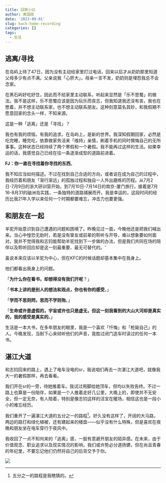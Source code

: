 ```yaml
---
title: 回家小记
author: 黄国政
date: '2023-09-01'
slug: back-home-recording
categories: []
tags:
  - 生活
---
```


<!--more-->

## 逃离/寻找

在岛屿上待了47日，因为没有主动给家里打过电话，回来以后才从奶奶那里知道父母多少有点不满。父亲说我「心肝大」，母亲一言不发，奶奶则是埋怨我总不会念家。

在黑石屿好吃好住，因此而不给家里主动联系，听起来显然是「乐不思蜀」的做法。我不是这样，乐不思蜀应该是因为玩乐而丧志，但我知道我还没有丧，我也在憋着，并不想主动联系家，也不想主动联系朋友。这种刻意莫名其妙，和我假期不愿意回家的念头一样，不知来源。

这是一种「逃离」还是「寻找」？

我也有我的烦恼，有我的追求。在岛屿上，是新的世界。我深知假期回家，必然是吃完睡，睡完吃，依靠做家务活来「维持」亲情，刷着手机的同时懊悔自己的无所事事。这种状态已经持续了两个寒假和一个暑假。我不能再过这样的生活。如果幸运的话，我感觉自己已经在往一条逐渐成型的道路前进着。

**FJ：你一直在寻找着你寻找的东西**。

我不知应当如何描述。不过在找到自己合适的方向，或者说在成为自己的过程中，我经历着和朋友「渐行渐远」的孤独过程和独自一人外出磨练的历程。从7月2日-7月9日的浙大研训营开始，到7月10日-7月14日的南京-厦门旅行，接着是7月16-8月31的硇洲岛实践，一条独特的道路铺展而开。我是幸运的，这段时间的经历比我21年入学以来任何一个时期都要难忘，冲击力也要更强。

## 和朋友在一起

羊驼开始意识到自己遭遇的问题和困境了。昨晚见过一面，今晚他还是把我们喊出来。当心中惶恐无助时，若是没有挚友或前辈的聆听与开导，难以想象要如何面对。我并不觉得我和志钧能帮助羊驼找到下一步做的办法，但是我们共同在场的陪伴以及聆听回应却是这一刻最重要、最无可替代的。‘

虽说本来应该以羊驼为中心，但在KFC的时候话题却基本集中在我身上。

他们都看出我身上的问题。

「**为什么你在看书，却想得没有我们开呢**？」

「**书本上讲的是别人的想法和观点，你也有你的感受**。」

「**学而不思则罔，思而不学则殆**。」

「**生命或许是虚假的，宇宙或许也只是虚无，但这一刻我看到的大山大河却是真实的，我的感受是真实的**。」

生活是一本大书，在多年朋友的眼里，我是一个喜欢「忏悔」和「枪毙自己」的人。今晚发现，当耐下心来倾听他们的声音，竟胜过闭门造车时读过的任何一本书。

## 湛江大道

和志钧回来的路上，遇上了电车没电的sr，我说咱们再去一次湛江大道吧，就像我大一的暑假那样，再去看看。

我们开在sr的一旁，待她推着车。我试过用脚给她顶车，但均以失败告终。不过一路上也算是一份陪伴，如果是一个人推着走好几公里，大晚上的，即使并不无安全，但一定无奈，有人陪着，特别是像志钧这样的活宝在暖场，相信这也是一段小小的难忘经历。

我们重开了一遍湛江大道的五分之一的路程[^caide]。好久没有这样了，开阔的大马路，两边的路灯和绿化植被，还有建起来的楼盘——似乎没有什么特殊，但是喜欢在夜晚和朋友坐在电车穿行于夜风中。

[^caide]: 五分之一的路程是我瞎猜的。

我收回了一点不知何来的「逃离」感，一股有意避开朋友的陌异感。在未来，由于价值观念、职业追求以及现实情况的影响，我们或许势必分道扬镳，但在尚且青春的年纪里，不要忘记他们仍然将自己的后背交予于你。

![](https://cdn.jsdelivr.net/gh/residualsun1/blog-static/images/2023/09/09-01-back.jpg)